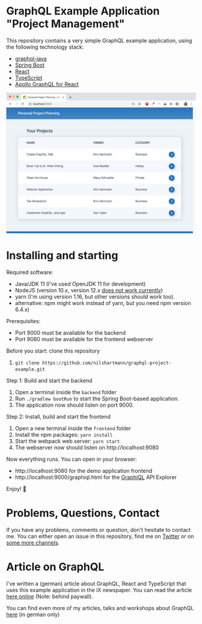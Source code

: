 # GraphQL Example Application "Project Management"

This repository contains a very simple GraphQL example application, using the following technology stack:

- [graphql-java](https://www.graphql-java.com/)
- [Spring Boot](https://spring.io/guides/gs/spring-boot/)
- [React](https://reactjs.org/)
- [TypeScript](https://www.typescriptlang.org/)
- [Apollo GraphQL for React](https://github.com/apollographql/react-apollo)

![The GraphQL Example App](screenshot.png)

# Installing and starting

Required software:

- Java/JDK 11 (I've used OpenJDK 11 for development)
- NodeJS (version 10.x, version 12.x [does not work currently](https://github.com/nilshartmann/graphql-project-example/issues/1))
- yarn (I'm using version 1.16, but other versions should work too).
- alternative: npm might work instead of yarn, but you need npm version 6.4.x)

Prerequisites:

- Port 9000 must be available for the backend
- Port 9080 must be available for the frontend webserver

Before you start: clone this repository

1. `git clone https://github.com/nilshartmann/graphql-project-example.git`

Step 1: Build and start the backend

1. Open a terminal inside the `backend` folder
2. Run `./gradlew bootRun` to start the Spring Boot-based application.
3. The application now should listen on port 9000.

Step 2: Install, build and start the frontend

1. Open a new terminal inside the `frontend` folder
2. Install the npm packages: `yarn install`
3. Start the webpack web server: `yarn start`
4. The webserver now should listen on http://localhost:9080

Now everything runs. You can open in your browser:

- http://localhost:9080 for the demo application frontend
- http://localhost:9000/graphiql.html for the [GraphiQL](https://github.com/graphql/graphiql) API Explorer

Enjoy! 💐

# Problems, Questions, Contact

If you have any problems, comments or question, don't hesitate to contact me. You can either open an issue in this repository, find me on [Twitter](https://twitter.com/nilshartmann) or on [some more channels](https://nilshartmann.net/contact/).

# Article on GraphQL

I've written a (german) article about GraphQL, React and TypeScript that uses this example application in the iX newspaper. You can read the article [here online](https://www.heise.de/select/ix/2019/6/1909808311106276205) (Note: behind paywall).

You can find even more of my articles, talks and workshops about GraphQL [here](https://nilshartmann.net/posts/graphql-workshop-und-vortraege/) (in german only)
